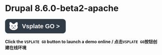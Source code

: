 # Drupal 8.6.0-beta2-apache

<a href="https://www.vsplate.com/?docker-compose=https://github.com/vsplate/dcenvs/drupal/8.6.0-beta2-apache"><img alt="VSPLATE GO" src="https://raw.githubusercontent.com/vsplate/images/master/vsgo_btn.png" width="200px"></a>

**Click the `VSPLATE GO` button to launch a demo online / 点击`VSPLATE GO`按钮创建在线环境**